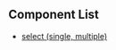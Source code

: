 ## Component List

- [select (single, multiple)](https://github.com/with-key/components/blob/main/src/components/Select.tsx)

